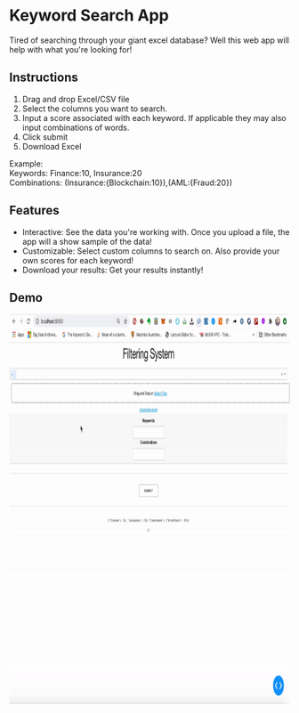 # Keyword Search App
Tired of searching through your giant excel database? Well this web app will help with what you're looking for!

## Instructions

1. Drag and drop Excel/CSV file 
2. Select the columns you want to search.
3. Input a score associated with each keyword. If applicable they may also input combinations of words.
4. Click submit 
5. Download Excel

Example: 
<br>
Keywords: Finance:10, Insurance:20
<br>
Combinations: (Insurance:{Blockchain:10}),(AML:{Fraud:20})

## Features

* Interactive: See the data you're working with. Once you upload a file, the app will a show sample of the data! 
* Customizable: Select custom columns to search on. Also provide your own scores for each keyword!
* Download your results: Get your results instantly!

## Demo
<img src="demo.gif" width="1000" height="700"/>
